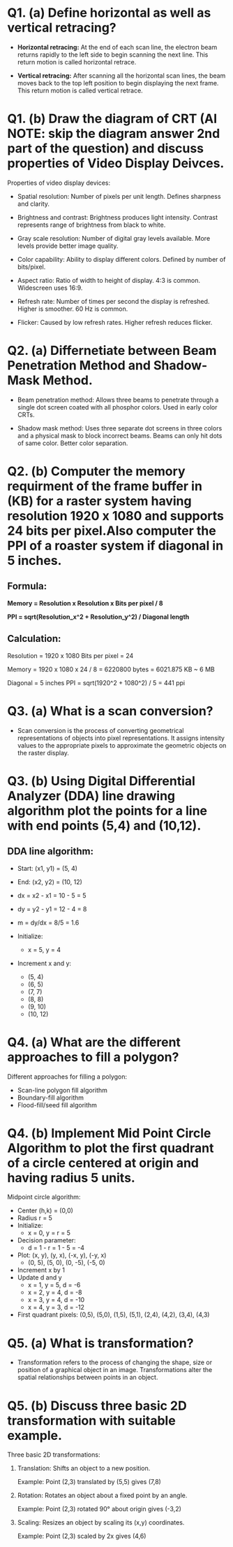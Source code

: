 # **Q1. (a) Define horizontal as well as vertical retracing?**

- **Horizontal retracing:** At the end of each scan line, the electron beam returns rapidly to the left side to begin scanning the next line. This return motion is called horizontal retrace. 

- **Vertical retracing:** After scanning all the horizontal scan lines, the beam moves back to the top left position to begin displaying the next frame. This return motion is called vertical retrace.

# **Q1. (b) Draw the diagram of CRT (AI NOTE: skip the diagram answer 2nd part of the question) and discuss properties of Video Display Deivces.**

Properties of video display devices:

- Spatial resolution: Number of pixels per unit length. Defines sharpness and clarity.

- Brightness and contrast: Brightness produces light intensity. Contrast represents range of brightness from black to white.

- Gray scale resolution: Number of digital gray levels available. More levels provide better image quality. 

- Color capability: Ability to display different colors. Defined by number of bits/pixel.

- Aspect ratio: Ratio of width to height of display. 4:3 is common. Widescreen uses 16:9.

- Refresh rate: Number of times per second the display is refreshed. Higher is smoother. 60 Hz is common.

- Flicker: Caused by low refresh rates. Higher refresh reduces flicker. 

# **Q2. (a) Differnetiate between Beam Penetration Method and Shadow-Mask Method.**

- Beam penetration method: Allows three beams to penetrate through a single dot screen coated with all phosphor colors. Used in early color CRTs.

- Shadow mask method: Uses three separate dot screens in three colors and a physical mask to block incorrect beams. Beams can only hit dots of same color. Better color separation.

# **Q2. (b) Computer the memory requirment of the frame buffer in (KB) for a raster system having resolution 1920 x 1080 and supports 24 bits per pixel.Also computer the PPI of a roaster system if diagonal in 5 inches.** 

## Formula: 

**Memory = Resolution x Resolution x Bits per pixel / 8**

**PPI = sqrt(Resolution_x^2 + Resolution_y^2) / Diagonal length**

## Calculation:

Resolution = 1920 x 1080 
Bits per pixel = 24

Memory = 1920 x 1080 x 24 / 8 
        = 6220800 bytes
        = 6021.875 KB ~ 6 MB

Diagonal = 5 inches
PPI = sqrt(1920^2 + 1080^2) / 5 
      = 441 ppi

# **Q3. (a) What is a scan conversion?**

- Scan conversion is the process of converting geometrical representations of objects into pixel representations. It assigns intensity values to the appropriate pixels to approximate the geometric objects on the raster display.

# **Q3. (b) Using Digital Differential Analyzer (DDA) line drawing algorithm plot the points for a line with end points (5,4) and (10,12).**

## DDA line algorithm: 

- Start: (x1, y1) = (5, 4) 
- End: (x2, y2) = (10, 12)
- dx = x2 - x1 = 10 - 5 = 5
- dy = y2 - y1 = 12 - 4 = 8  
- m = dy/dx = 8/5 = 1.6

- Initialize: 
    - x = 5, y = 4
- Increment x and y:
    - (5, 4)
    - (6, 5)  
    - (7, 7)
    - (8, 8)
    - (9, 10)
    - (10, 12)

# **Q4. (a) What are the different approaches to fill a polygon?**

Different approaches for filling a polygon:

- Scan-line polygon fill algorithm
- Boundary-fill algorithm
- Flood-fill/seed fill algorithm

# **Q4. (b) Implement Mid Point Circle Algorithm to plot the first quadrant of a circle centered at origin and having radius 5 units.**

Midpoint circle algorithm:

- Center (h,k) = (0,0)  
- Radius r = 5
- Initialize: 
    - x = 0, y = r = 5
- Decision parameter:
    - d = 1 - r = 1 - 5 = -4
- Plot: (x, y), (y, x), (-x, y), (-y, x)
    - (0, 5), (5, 0), (0, -5), (-5, 0) 
- Increment x by 1
- Update d and y
    - x = 1, y = 5, d = -6  
    - x = 2, y = 4, d = -8
    - x = 3, y = 4, d = -10  
    - x = 4, y = 3, d = -12
- First quadrant pixels: 
    (0,5), (5,0), (1,5), (5,1), (2,4), (4,2), (3,4), (4,3)

# **Q5. (a) What is transformation?**

- Transformation refers to the process of changing the shape, size or position of a graphical object in an image. Transformations alter the spatial relationships between points in an object.

# **Q5. (b) Discuss three basic 2D transformation with suitable example.**

Three basic 2D transformations:

1. Translation: Shifts an object to a new position.

   Example: Point (2,3) translated by (5,5) gives (7,8) 

2. Rotation: Rotates an object about a fixed point by an angle. 

   Example: Point (2,3) rotated 90° about origin gives (-3,2)

3. Scaling: Resizes an object by scaling its (x,y) coordinates.

   Example: Point (2,3) scaled by 2x gives (4,6)